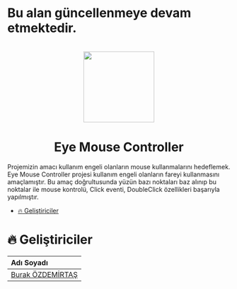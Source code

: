 # Bu alan güncellenmeye devam etmektedir.
<br>
<div align="center">
<img src="https://user-images.githubusercontent.com/33163650/209447604-e6777409-d517-45a7-abc6-4a24eb620966.png" width="160" height="160">
</div>

<h1 align="center"> Eye Mouse Controller </h1>

Projemizin amacı kullanım engeli olanların mouse kullanmalarını hedeflemek. Eye Mouse Controller projesi kullanım engeli olanların fareyi kullanmasını amaçlamıştır. Bu amaç doğrultusunda yüzün bazı noktaları baz alınıp bu noktalar ile mouse kontrolü, Click eventi, DoubleClick özellikleri başarıyla yapılmıştır.

* [:fire: Geliştiriciler](#fire-geliştiriciler)

# :fire: Geliştiriciler
| Adı Soyadı | 
| :--- | 
| [Burak ÖZDEMİRTAŞ](https://github.com/burakozdemirtas) |
